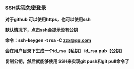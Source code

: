 ### SSH实现免密登录

**对于github  可以使用https，也可以使用ssh**

**默认情况下，点击ssh会提示没有公钥**

**命令：ssh-keygen -t rsa -C zzx@qq.com**

**会在用户目录下生成一个id_rsa【私钥】 id_rsa.pub【公钥】**



**复制公钥，然后就能够使用 SSH来实现git push和git pull命令了**


